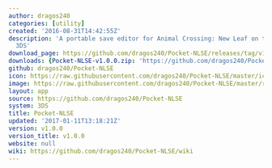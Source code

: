 ```yaml
---
author: dragos240
categories: [utility]
created: '2016-08-31T14:42:55Z'
description: 'A portable save editor for Animal Crossing: New Leaf on the Nintendo
  3DS'
download_page: https://github.com/dragos240/Pocket-NLSE/releases/tag/v1.0.0
downloads: {Pocket-NLSE-v1.0.0.zip: 'https://github.com/dragos240/Pocket-NLSE/releases/download/v1.0.0/Pocket-NLSE-v1.0.0.zip'}
github: dragos240/Pocket-NLSE
icon: https://raw.githubusercontent.com/dragos240/Pocket-NLSE/master/icon.png
image: https://raw.githubusercontent.com/dragos240/Pocket-NLSE/master/res/banner%20icon.png
layout: app
source: https://github.com/dragos240/Pocket-NLSE
system: 3DS
title: Pocket-NLSE
updated: '2017-01-11T13:18:21Z'
version: v1.0.0
version_title: v1.0.0
website: null
wiki: https://github.com/dragos240/Pocket-NLSE/wiki
---
```

